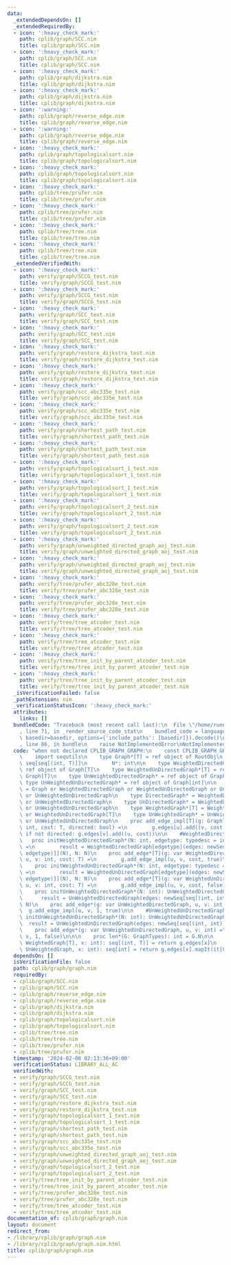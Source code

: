 ```yaml
---
data:
  _extendedDependsOn: []
  _extendedRequiredBy:
  - icon: ':heavy_check_mark:'
    path: cplib/graph/SCC.nim
    title: cplib/graph/SCC.nim
  - icon: ':heavy_check_mark:'
    path: cplib/graph/SCC.nim
    title: cplib/graph/SCC.nim
  - icon: ':heavy_check_mark:'
    path: cplib/graph/dijkstra.nim
    title: cplib/graph/dijkstra.nim
  - icon: ':heavy_check_mark:'
    path: cplib/graph/dijkstra.nim
    title: cplib/graph/dijkstra.nim
  - icon: ':warning:'
    path: cplib/graph/reverse_edge.nim
    title: cplib/graph/reverse_edge.nim
  - icon: ':warning:'
    path: cplib/graph/reverse_edge.nim
    title: cplib/graph/reverse_edge.nim
  - icon: ':heavy_check_mark:'
    path: cplib/graph/topologicalsort.nim
    title: cplib/graph/topologicalsort.nim
  - icon: ':heavy_check_mark:'
    path: cplib/graph/topologicalsort.nim
    title: cplib/graph/topologicalsort.nim
  - icon: ':heavy_check_mark:'
    path: cplib/tree/prufer.nim
    title: cplib/tree/prufer.nim
  - icon: ':heavy_check_mark:'
    path: cplib/tree/prufer.nim
    title: cplib/tree/prufer.nim
  - icon: ':heavy_check_mark:'
    path: cplib/tree/tree.nim
    title: cplib/tree/tree.nim
  - icon: ':heavy_check_mark:'
    path: cplib/tree/tree.nim
    title: cplib/tree/tree.nim
  _extendedVerifiedWith:
  - icon: ':heavy_check_mark:'
    path: verify/graph/SCCG_test.nim
    title: verify/graph/SCCG_test.nim
  - icon: ':heavy_check_mark:'
    path: verify/graph/SCCG_test.nim
    title: verify/graph/SCCG_test.nim
  - icon: ':heavy_check_mark:'
    path: verify/graph/SCC_test.nim
    title: verify/graph/SCC_test.nim
  - icon: ':heavy_check_mark:'
    path: verify/graph/SCC_test.nim
    title: verify/graph/SCC_test.nim
  - icon: ':heavy_check_mark:'
    path: verify/graph/restore_dijkstra_test.nim
    title: verify/graph/restore_dijkstra_test.nim
  - icon: ':heavy_check_mark:'
    path: verify/graph/restore_dijkstra_test.nim
    title: verify/graph/restore_dijkstra_test.nim
  - icon: ':heavy_check_mark:'
    path: verify/graph/scc_abc335e_test.nim
    title: verify/graph/scc_abc335e_test.nim
  - icon: ':heavy_check_mark:'
    path: verify/graph/scc_abc335e_test.nim
    title: verify/graph/scc_abc335e_test.nim
  - icon: ':heavy_check_mark:'
    path: verify/graph/shortest_path_test.nim
    title: verify/graph/shortest_path_test.nim
  - icon: ':heavy_check_mark:'
    path: verify/graph/shortest_path_test.nim
    title: verify/graph/shortest_path_test.nim
  - icon: ':heavy_check_mark:'
    path: verify/graph/topologicalsort_1_test.nim
    title: verify/graph/topologicalsort_1_test.nim
  - icon: ':heavy_check_mark:'
    path: verify/graph/topologicalsort_1_test.nim
    title: verify/graph/topologicalsort_1_test.nim
  - icon: ':heavy_check_mark:'
    path: verify/graph/topologicalsort_2_test.nim
    title: verify/graph/topologicalsort_2_test.nim
  - icon: ':heavy_check_mark:'
    path: verify/graph/topologicalsort_2_test.nim
    title: verify/graph/topologicalsort_2_test.nim
  - icon: ':heavy_check_mark:'
    path: verify/graph/unweighted_directed_graph_aoj_test.nim
    title: verify/graph/unweighted_directed_graph_aoj_test.nim
  - icon: ':heavy_check_mark:'
    path: verify/graph/unweighted_directed_graph_aoj_test.nim
    title: verify/graph/unweighted_directed_graph_aoj_test.nim
  - icon: ':heavy_check_mark:'
    path: verify/tree/prufer_abc328e_test.nim
    title: verify/tree/prufer_abc328e_test.nim
  - icon: ':heavy_check_mark:'
    path: verify/tree/prufer_abc328e_test.nim
    title: verify/tree/prufer_abc328e_test.nim
  - icon: ':heavy_check_mark:'
    path: verify/tree/tree_atcoder_test.nim
    title: verify/tree/tree_atcoder_test.nim
  - icon: ':heavy_check_mark:'
    path: verify/tree/tree_atcoder_test.nim
    title: verify/tree/tree_atcoder_test.nim
  - icon: ':heavy_check_mark:'
    path: verify/tree/tree_init_by_parent_atcoder_test.nim
    title: verify/tree/tree_init_by_parent_atcoder_test.nim
  - icon: ':heavy_check_mark:'
    path: verify/tree/tree_init_by_parent_atcoder_test.nim
    title: verify/tree/tree_init_by_parent_atcoder_test.nim
  _isVerificationFailed: false
  _pathExtension: nim
  _verificationStatusIcon: ':heavy_check_mark:'
  attributes:
    links: []
  bundledCode: "Traceback (most recent call last):\n  File \"/home/runner/.local/lib/python3.10/site-packages/onlinejudge_verify/documentation/build.py\"\
    , line 71, in _render_source_code_stat\n    bundled_code = language.bundle(stat.path,\
    \ basedir=basedir, options={'include_paths': [basedir]}).decode()\n  File \"/home/runner/.local/lib/python3.10/site-packages/onlinejudge_verify/languages/nim.py\"\
    , line 86, in bundle\n    raise NotImplementedError\nNotImplementedError\n"
  code: "when not declared CPLIB_GRAPH_GRAPH:\n    const CPLIB_GRAPH_GRAPH* = 1\n\n\
    \    import sequtils\n    type Graph*[T] = ref object of RootObj\n        edges*:\
    \ seq[seq[(int, T)]]\n        N*: int\n\n    type WeightedDirectedGraph*[T] =\
    \ ref object of Graph[T]\n    type WeightedUnDirectedGraph*[T] = ref object of\
    \ Graph[T]\n    type UnWeightedDirectedGraph* = ref object of Graph[int]\n   \
    \ type UnWeightedUnDirectedGraph* = ref object of Graph[int]\n\n    type GraphTypes*\
    \ = Graph or WeightedDirectedGraph or WeightedUnDirectedGraph or UnWeightedDirectedGraph\
    \ or UnWeightedUnDirectedGraph\n    type DirectedGraph* = WeightedDirectedGraph\
    \ or UnWeightedDirectedGraph\n    type UnDirectedGraph* = WeightedUnDirectedGraph\
    \ or UnWeightedUnDirectedGraph\n    type WeightedGraph*[T] = WeightedDirectedGraph[T]\
    \ or WeightedUnDirectedGraph[T]\n    type UnWeightedGraph* = UnWeightedDirectedGraph\
    \ or UnWeightedUnDirectedGraph\n    proc add_edge_impl[T](g: GraphTypes, u, v:\
    \ int, cost: T, directed: bool) =\n        g.edges[u].add((v, cost))\n       \
    \ if not directed: g.edges[v].add((u, cost))\n\n    #WeightedDirectedGraph\n \
    \   proc initWeightedDirectedGraph*(N: int, edgetype: typedesc = int): WeightedDirectedGraph[edgetype]\
    \ =\n        result = WeightedDirectedGraph[edgetype](edges: newSeq[seq[(int,\
    \ edgetype)]](N), N: N)\n    proc add_edge*[T](g: var WeightedDirectedGraph[T],\
    \ u, v: int, cost: T) =\n        g.add_edge_impl(u, v, cost, true)\n\n    #WeightedUnDirectedGraph\n\
    \    proc initWeightedUnDirectedGraph*(N: int, edgetype: typedesc = int): WeightedUnDirectedGraph[edgetype]\
    \ =\n        result = WeightedUnDirectedGraph[edgetype](edges: newSeq[seq[(int,\
    \ edgetype)]](N), N: N)\n    proc add_edge*[T](g: var WeightedUnDirectedGraph[T],\
    \ u, v: int, cost: T) =\n        g.add_edge_impl(u, v, cost, false)\n\n    #UnWeightedDirectedGraph\n\
    \    proc initUnWeightedDirectedGraph*(N: int): UnWeightedDirectedGraph =\n  \
    \      result = UnWeightedDirectedGraph(edges: newSeq[seq[(int, int)]](N), N:\
    \ N)\n    proc add_edge*(g: var UnWeightedDirectedGraph, u, v: int) =\n      \
    \  g.add_edge_impl(u, v, 1, true)\n\n    #UnWeightedUnDirectedGraph\n    proc\
    \ initUnWeightedUnDirectedGraph*(N: int): UnWeightedUnDirectedGraph =\n      \
    \  result = UnWeightedUnDirectedGraph(edges: newSeq[seq[(int, int)]](N), N: N)\n\
    \    proc add_edge*(g: var UnWeightedUnDirectedGraph, u, v: int) =\n        g.add_edge_impl(u,\
    \ v, 1, false)\n\n\n    proc len*(G: GraphTypes): int = G.N\n\n    proc `[]`*[T](g:\
    \ WeightedGraph[T], x: int): seq[(int, T)] = return g.edges[x]\n    proc `[]`*(g:\
    \ UnWeightedGraph, x: int): seq[int] = return g.edges[x].mapIt(it[0])\n"
  dependsOn: []
  isVerificationFile: false
  path: cplib/graph/graph.nim
  requiredBy:
  - cplib/graph/SCC.nim
  - cplib/graph/SCC.nim
  - cplib/graph/reverse_edge.nim
  - cplib/graph/reverse_edge.nim
  - cplib/graph/dijkstra.nim
  - cplib/graph/dijkstra.nim
  - cplib/graph/topologicalsort.nim
  - cplib/graph/topologicalsort.nim
  - cplib/tree/tree.nim
  - cplib/tree/tree.nim
  - cplib/tree/prufer.nim
  - cplib/tree/prufer.nim
  timestamp: '2024-02-08 02:13:36+09:00'
  verificationStatus: LIBRARY_ALL_AC
  verifiedWith:
  - verify/graph/SCCG_test.nim
  - verify/graph/SCCG_test.nim
  - verify/graph/SCC_test.nim
  - verify/graph/SCC_test.nim
  - verify/graph/restore_dijkstra_test.nim
  - verify/graph/restore_dijkstra_test.nim
  - verify/graph/topologicalsort_1_test.nim
  - verify/graph/topologicalsort_1_test.nim
  - verify/graph/shortest_path_test.nim
  - verify/graph/shortest_path_test.nim
  - verify/graph/scc_abc335e_test.nim
  - verify/graph/scc_abc335e_test.nim
  - verify/graph/unweighted_directed_graph_aoj_test.nim
  - verify/graph/unweighted_directed_graph_aoj_test.nim
  - verify/graph/topologicalsort_2_test.nim
  - verify/graph/topologicalsort_2_test.nim
  - verify/tree/tree_init_by_parent_atcoder_test.nim
  - verify/tree/tree_init_by_parent_atcoder_test.nim
  - verify/tree/prufer_abc328e_test.nim
  - verify/tree/prufer_abc328e_test.nim
  - verify/tree/tree_atcoder_test.nim
  - verify/tree/tree_atcoder_test.nim
documentation_of: cplib/graph/graph.nim
layout: document
redirect_from:
- /library/cplib/graph/graph.nim
- /library/cplib/graph/graph.nim.html
title: cplib/graph/graph.nim
---
```


